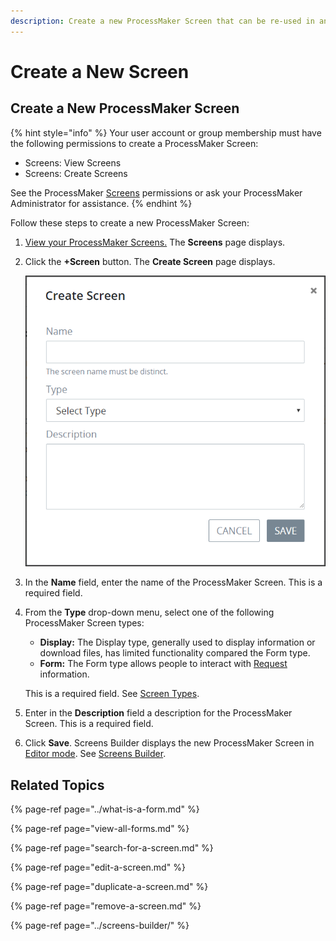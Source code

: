```yaml
---
description: Create a new ProcessMaker Screen that can be re-used in any Process.
---
```


# Create a New Screen

## Create a New ProcessMaker Screen

{% hint style="info" %}
Your user account or group membership must have the following permissions to create a ProcessMaker Screen:

* Screens: View Screens
* Screens: Create Screens

See the ProcessMaker [Screens](../../../processmaker-administration/permission-descriptions-for-users-and-groups.md#screens) permissions or ask your ProcessMaker Administrator for assistance.
{% endhint %}

Follow these steps to create a new ProcessMaker Screen:

1. [View your ProcessMaker Screens.](view-all-forms.md) The **Screens** page displays.
2. Click the **+Screen** button. The **Create Screen** page displays.  

   ![](../../../.gitbook/assets/create-new-screen-screen-processes.png)

3. In the **Name** field, enter the name of the ProcessMaker Screen. This is a required field.
4. From the **Type** drop-down menu, select one of the following ProcessMaker Screen types:

   * **Display:** The Display type, generally used to display information or download files, has limited functionality compared the Form type.
   * **Form:** The Form type allows people to interact with [Request](../../../using-processmaker/requests/what-is-a-request.md) information.

   This is a required field. See [Screen Types](../screens-builder/types-for-screens.md).

5. Enter in the **Description** field a description for the ProcessMaker Screen. This is a required field.
6. Click **Save**. Screens Builder displays the new ProcessMaker Screen in [Editor mode](../screens-builder/screens-builder-modes.md#editor-mode). See [Screens Builder](../screens-builder/).

## Related Topics

{% page-ref page="../what-is-a-form.md" %}

{% page-ref page="view-all-forms.md" %}

{% page-ref page="search-for-a-screen.md" %}

{% page-ref page="edit-a-screen.md" %}

{% page-ref page="duplicate-a-screen.md" %}

{% page-ref page="remove-a-screen.md" %}

{% page-ref page="../screens-builder/" %}

